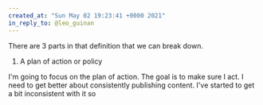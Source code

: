 ```yaml
---
created_at: "Sun May 02 19:23:41 +0000 2021"
in_reply_to: @leo_guinan
---
```


There are 3 parts in that definition that we can break down.

1. A plan of action or policy

I'm going to focus on the plan of action. 
The goal is to make sure I act. I need to get better about consistently publishing content. I've started to get a bit inconsistent with it so